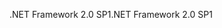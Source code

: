 <span data-ttu-id="d4071-101">.NET Framework 2.0 SP1</span><span class="sxs-lookup"><span data-stu-id="d4071-101">.NET Framework 2.0 SP1</span></span>